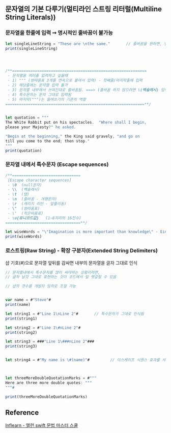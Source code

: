 ## 문자열의 기본 다루기(멀티라인 스트링 리터럴(Multiline String Literals)) 
### 문자열을 한줄에 입력 ➞ 명시적인 줄바꿈이 불가능
```javascript
let singleLineString = "These are \nthe same."       // 줄바꿈을 원하면, \n 입력   \ (Escape character)
print(singleLineString)




/**===========================================================
 - 문자열을 여러줄 입력하고 싶을때
 - 1) """ (쌍따옴표 3개를 연속으로 붙여서 입력) - 첫째줄/마지막줄에 입력
 - 2) 해당줄에는 문자열 입력 불가
 - 3) 문자열 내부에서 쓰여진대로 줄바꿈됨. ===> (줄바꿈 하지 않으려면 \(백슬레시) 입력)
 - 4) 특수문자는 문자 그대로 입력됨
 - 5) 마지막(""")는 들여쓰기의 기준의 역할
=============================================================**/


let quotation = """
The White Rabbit put on his spectacles.  "Where shall I begin,
please your Majesty?" he asked.

"Begin at the beginning," the King said gravely, "and go on
till you come to the end; then stop."
"""
print(quotation)
```
### 문자열 내에서 특수문자 (Escape sequences)
```javascript
/**==============================
 [Escape character sequences]
 - \0  (null문자)
 - \\  (백슬레시)
 - \t  (탭)
 - \n  (줄바꿈 - 개행문자)
 - \r  (캐리지 리턴 - 앞줄이동)
 - \"  (쌍따옴표)
 - \'  (작은따옴표)
 - \u{유니코드값}   (1~8자리의 16진수)
=================================**/

let wiseWords = "\"Imagination is more important than knowledge\" - Einstein"
print(wiseWords)
```
### 로스트링(Raw String) - 확장 구분자(Extended String Delimiters)  #
샵 기호(#)으로 문자열 앞뒤를 감싸면 내부의 문자열을 글자 그대로 인식
```javascript
// 문자열내에서 특수문자를 많이 써야하는 상황이라면,
// 글자 날것 그대로 표현하는 것이 코드에서 덜 헷갈릴 수 있음

// 샵의 갯수를 개발자 임의로 조절 가능


var name = #"Steve"#
print(name)

let string1 = #"Line 1\nLine 2"#       // 특수문자가 그대로 인식됨
print(string1)

let string2 = #"Line 1\#nLine 2"#
print(string2)

let string3 = ###"Line 1\###nLine 2"###
print(string3)


let string4 = #"My name is \#(name)"#         // 이스케이프 시퀀스 효과를 사용하려면, 샵을 입력



let threeMoreDoubleQuotationMarks = #"""
Here are three more double quotes: """
"""#

print(threeMoreDoubleQuotationMarks)
```
## Reference
[Inflearn - 앨런 swift 문법 마스터 스쿨](https://www.inflearn.com/course/%EC%8A%A4%EC%9C%84%ED%94%84%ED%8A%B8-%EB%AC%B8%EB%B2%95-%EB%A7%88%EC%8A%A4%ED%84%B0-%EC%8A%A4%EC%BF%A8/dashboard)
